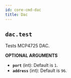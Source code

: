 ```yaml
---
id: core-cmd-dac
title: Dac
---
```


## `dac.test`

Tests MCP4725 DAC.

**OPTIONAL ARGUMENTS**

  - **`port`** (int): Default is `1`.
  - **`address`** (int): Default is `96`.
